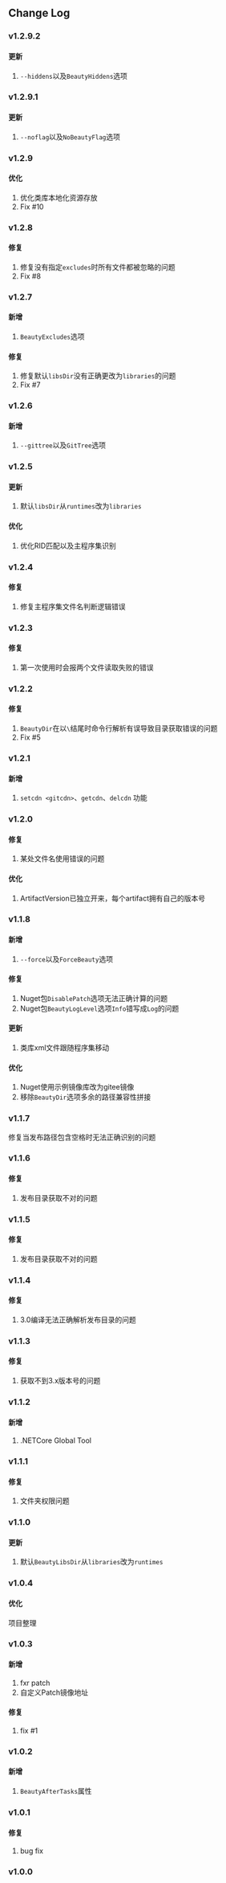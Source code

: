 ## Change Log

### v1.2.9.2
#### 更新
1. `--hiddens`以及`BeautyHiddens`选项

### v1.2.9.1
#### 更新
1. `--noflag`以及`NoBeautyFlag`选项

### v1.2.9
#### 优化
1. 优化类库本地化资源存放
2. Fix #10

### v1.2.8
#### 修复
1. 修复没有指定`excludes`时所有文件都被忽略的问题
2. Fix #8

### v1.2.7
#### 新增
1. `BeautyExcludes`选项

#### 修复
1. 修复默认`libsDir`没有正确更改为`libraries`的问题
2. Fix #7


### v1.2.6
#### 新增
1. `--gittree`以及`GitTree`选项


### v1.2.5
#### 更新
1. 默认`libsDir`从`runtimes`改为`libraries`

#### 优化
1. 优化RID匹配以及主程序集识别


### v1.2.4
#### 修复
1. 修复主程序集文件名判断逻辑错误


### v1.2.3
#### 修复
1. 第一次使用时会报两个文件读取失败的错误


### v1.2.2
#### 修复
1. `BeautyDir`在以`\`结尾时命令行解析有误导致目录获取错误的问题
2. Fix #5


### v1.2.1
#### 新增
1. `setcdn <gitcdn>`、`getcdn`、`delcdn` 功能


### v1.2.0
#### 修复
1. 某处文件名使用错误的问题

#### 优化
1. ArtifactVersion已独立开来，每个artifact拥有自己的版本号


### v1.1.8
#### 新增
1. `--force`以及`ForceBeauty`选项

#### 修复
1. Nuget包`DisablePatch`选项无法正确计算的问题
2. Nuget包`BeautyLogLevel`选项`Info`错写成`Log`的问题

#### 更新
1. 类库xml文件跟随程序集移动

#### 优化
1. Nuget使用示例镜像库改为gitee镜像
2. 移除`BeautyDir`选项多余的路径兼容性拼接

### v1.1.7
修复当发布路径包含空格时无法正确识别的问题


### v1.1.6
#### 修复
1. 发布目录获取不对的问题


### v1.1.5
#### 修复
1. 发布目录获取不对的问题


### v1.1.4
#### 修复
1. 3.0编译无法正确解析发布目录的问题


### v1.1.3
#### 修复
1. 获取不到3.x版本号的问题


### v1.1.2
#### 新增
1. .NETCore Global Tool


### v1.1.1
#### 修复
1. 文件夹权限问题


### v1.1.0
#### 更新
1. 默认`BeautyLibsDir`从`libraries`改为`runtimes`


### v1.0.4
#### 优化
项目整理


### v1.0.3
#### 新增
1. fxr patch
2. 自定义Patch镜像地址

#### 修复
1. fix #1


### v1.0.2
#### 新增
1. `BeautyAfterTasks`属性


### v1.0.1
#### 修复
1. bug fix

### v1.0.0
